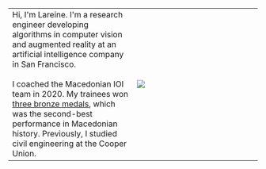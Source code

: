 <div class="padded">
	<table>
		<tr class="body-table">
			<td width="50%" style="border:none" class="bio">
				Hi, I'm Lareine. I'm a research engineer developing algorithms in computer vision and augmented reality at an artificial intelligence company in San Francisco.
				<br>
				<br>
				I coached the Macedonian IOI team in 2020. My trainees won <a href="https://stats.ioinformatics.org/results/MKD/2020">three bronze medals</a>, which was the second-best performance in Macedonian history. Previously, I studied civil engineering at the Cooper Union.
			</td>
			<td width="50%" style="border:none"><img src="files/headshot.jpg" class="head-shot"></td>
		</tr>
	</table>
</div>